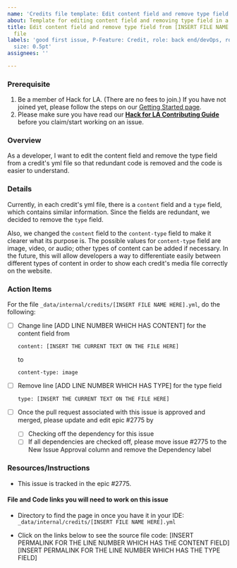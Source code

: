 ```yaml
---
name: 'Credits file template: Edit content field and remove type field'
about: Template for editing content field and removing type field in a credits file
title: Edit content field and remove type field from [INSERT FILE NAME HERE].yml credits
  file
labels: 'good first issue, P-Feature: Credit, role: back end/devOps, role: front end,
  size: 0.5pt'
assignees: ''

---
```


### Prerequisite
1. Be a member of Hack for LA. (There are no fees to join.) If you have not joined yet, please follow the steps on our [Getting Started page](https://www.hackforla.org/getting-started).
2. Please make sure you have read our **[Hack for LA Contributing Guide](https://github.com/hackforla/website/blob/gh-pages/CONTRIBUTING.md)** before you claim/start working on an issue.

### Overview
As a developer, I want to edit the content field and remove the type field from a credit's yml file so that redundant code is removed and the code is easier to understand.

### Details
Currently, in each credit's yml file, there is a `content` field and a `type` field, which contains similar information. Since the fields are redundant, we decided to remove the `type` field.  

Also, we changed the `content` field to the `content-type` field to make it clearer what its purpose is. The possible values for `content-type` field are image, video, or audio; other types of content can be added if necessary. In the future, this will allow developers a way to differentiate easily between different types of content in order to show each credit's media file correctly on the website.

### Action Items
For the file `_data/internal/credits/[INSERT FILE NAME HERE].yml`, do the following:
- [ ] Change line [ADD LINE NUMBER WHICH HAS CONTENT] for the content field from
  ```
  content: [INSERT THE CURRENT TEXT ON THE FILE HERE]
  ```
  to
  ```
  content-type: image
  ```

- [ ] Remove line [ADD LINE NUMBER WHICH HAS TYPE] for the type field
  ```
  type: [INSERT THE CURRENT TEXT ON THE FILE HERE]
  ```
- [ ] Once the pull request associated with this issue is approved and merged, please update and edit epic #2775 by
  - [ ] Checking off the dependency for this issue
  - [ ] If all dependencies are checked off, please move issue #2775 to the New Issue Approval column and remove the Dependency label

### Resources/Instructions
- This issue is tracked in the epic #2775.

#### File and Code links you will need to work on this issue
- Directory to find the page in once you have it in your IDE: `_data/internal/credits/[INSERT FILE NAME HERE].yml`

- Click on the links below to see the source file code:
[INSERT PERMALINK FOR THE LINE NUMBER WHICH HAS THE CONTENT FIELD] 
[INSERT PERMALINK FOR THE LINE NUMBER WHICH HAS THE TYPE FIELD]

<!-- To see an example of a permalink for a line of code, uncomment the line below -->
<!-- https://github.com/hackforla/website/blob/598f33399cc81f3e095fe047a726eca09a595465/_data/internal/credits/act.yml#L4 -->
